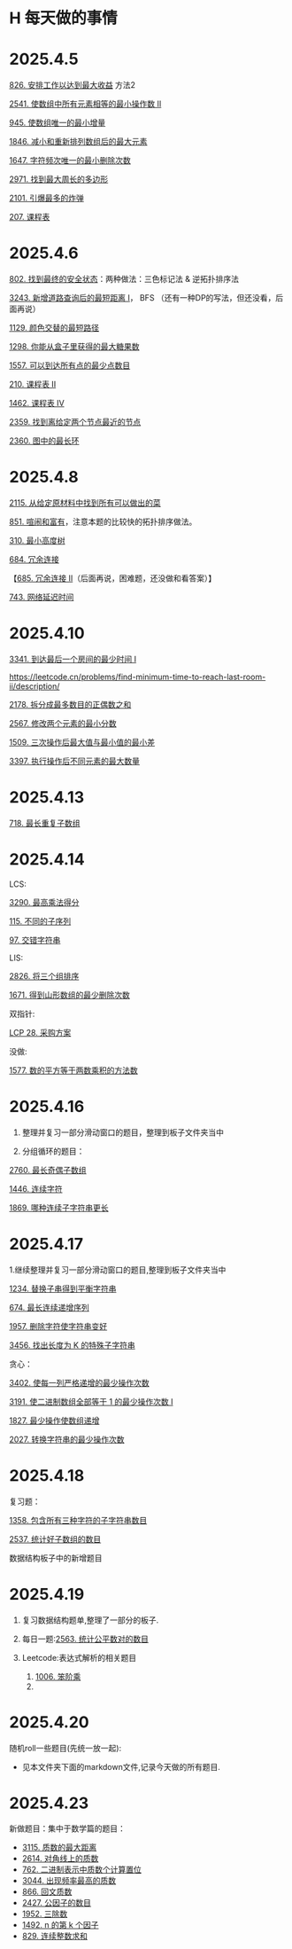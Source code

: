 # H 每天做的事情

# 2025.4.5

[826. 安排工作以达到最大收益](https://leetcode.cn/problems/most-profit-assigning-work/) 方法2

[2541. 使数组中所有元素相等的最小操作数 II](https://leetcode.cn/problems/minimum-operations-to-make-array-equal-ii/)

[945. 使数组唯一的最小增量](https://leetcode.cn/problems/minimum-increment-to-make-array-unique/)

[1846. 减小和重新排列数组后的最大元素](https://leetcode.cn/problems/maximum-element-after-decreasing-and-rearranging/)

[1647. 字符频次唯一的最小删除次数](https://leetcode.cn/problems/minimum-deletions-to-make-character-frequencies-unique/)

[2971. 找到最大周长的多边形](https://leetcode.cn/problems/find-polygon-with-the-largest-perimeter/)

[2101. 引爆最多的炸弹](https://leetcode.cn/problems/detonate-the-maximum-bombs/)

[207. 课程表](https://leetcode.cn/problems/course-schedule/)



# 2025.4.6

[802. 找到最终的安全状态](https://leetcode.cn/problems/find-eventual-safe-states/)：两种做法：三色标记法 & 逆拓扑排序法

[3243. 新增道路查询后的最短距离 I](https://leetcode.cn/problems/shortest-distance-after-road-addition-queries-i/)， BFS （还有一种DP的写法，但还没看，后面再说）

[1129. 颜色交替的最短路径](https://leetcode.cn/problems/shortest-path-with-alternating-colors/)

[1298. 你能从盒子里获得的最大糖果数](https://leetcode.cn/problems/maximum-candies-you-can-get-from-boxes/)

[1557. 可以到达所有点的最少点数目](https://leetcode.cn/problems/minimum-number-of-vertices-to-reach-all-nodes/)

[210. 课程表 II](https://leetcode.cn/problems/course-schedule-ii/)

[1462. 课程表 IV](https://leetcode.cn/problems/course-schedule-iv/)

[2359. 找到离给定两个节点最近的节点](https://leetcode.cn/problems/find-closest-node-to-given-two-nodes/)

[2360. 图中的最长环](https://leetcode.cn/problems/longest-cycle-in-a-graph/)



# 2025.4.8

[2115. 从给定原材料中找到所有可以做出的菜](https://leetcode.cn/problems/find-all-possible-recipes-from-given-supplies/)

[851. 喧闹和富有](https://leetcode.cn/problems/loud-and-rich/)，注意本题的比较快的拓扑排序做法。

[310. 最小高度树](https://leetcode.cn/problems/minimum-height-trees/)

[684. 冗余连接](https://leetcode.cn/problems/redundant-connection/)

【[685. 冗余连接 II](https://leetcode.cn/problems/redundant-connection-ii/)（后面再说，困难题，还没做和看答案）】

[743. 网络延迟时间](https://leetcode.cn/problems/network-delay-time/)



# 2025.4.10

[3341. 到达最后一个房间的最少时间 I](https://leetcode.cn/problems/find-minimum-time-to-reach-last-room-i/)

https://leetcode.cn/problems/find-minimum-time-to-reach-last-room-ii/description/

[2178. 拆分成最多数目的正偶数之和](https://leetcode.cn/problems/maximum-split-of-positive-even-integers/)

[2567. 修改两个元素的最小分数](https://leetcode.cn/problems/minimum-score-by-changing-two-elements/)

[1509. 三次操作后最大值与最小值的最小差](https://leetcode.cn/problems/minimum-difference-between-largest-and-smallest-value-in-three-moves/)

[3397. 执行操作后不同元素的最大数量](https://leetcode.cn/problems/maximum-number-of-distinct-elements-after-operations/)



# 2025.4.13

[718. 最长重复子数组](https://leetcode.cn/problems/maximum-length-of-repeated-subarray/)

# 2025.4.14

LCS:

[3290. 最高乘法得分](https://leetcode.cn/problems/maximum-multiplication-score/)

[115. 不同的子序列](https://leetcode.cn/problems/distinct-subsequences/)

[97. 交错字符串](https://leetcode.cn/problems/interleaving-string/)

LIS:

[2826. 将三个组排序](https://leetcode.cn/problems/sorting-three-groups/)

[1671. 得到山形数组的最少删除次数](https://leetcode.cn/problems/minimum-number-of-removals-to-make-mountain-array/)

双指针:

[LCP 28. 采购方案](https://leetcode.cn/problems/4xy4Wx/)

没做:

[1577. 数的平方等于两数乘积的方法数](https://leetcode.cn/problems/number-of-ways-where-square-of-number-is-equal-to-product-of-two-numbers/)



# 2025.4.16

1. 整理并复习一部分滑动窗口的题目，整理到板子文件夹当中

2. 分组循环的题目：

[2760. 最长奇偶子数组](https://leetcode.cn/problems/longest-even-odd-subarray-with-threshold/)

[1446. 连续字符](https://leetcode.cn/problems/consecutive-characters/)

[1869. 哪种连续子字符串更长](https://leetcode.cn/problems/longer-contiguous-segments-of-ones-than-zeros/)



# 2025.4.17

1.继续整理并复习一部分滑动窗口的题目,整理到板子文件夹当中

[1234. 替换子串得到平衡字符串](https://leetcode.cn/problems/replace-the-substring-for-balanced-string/)

[674. 最长连续递增序列](https://leetcode.cn/problems/longest-continuous-increasing-subsequence/)

[1957. 删除字符使字符串变好](https://leetcode.cn/problems/delete-characters-to-make-fancy-string/)

[3456. 找出长度为 K 的特殊子字符串](https://leetcode.cn/problems/find-special-substring-of-length-k/)

贪心：

[3402. 使每一列严格递增的最少操作次数](https://leetcode.cn/problems/minimum-operations-to-make-columns-strictly-increasing/)

[3191. 使二进制数组全部等于 1 的最少操作次数 I](https://leetcode.cn/problems/minimum-operations-to-make-binary-array-elements-equal-to-one-i/)

[1827. 最少操作使数组递增](https://leetcode.cn/problems/minimum-operations-to-make-the-array-increasing/)

[2027. 转换字符串的最少操作次数](https://leetcode.cn/problems/minimum-moves-to-convert-string/)



# 2025.4.18

复习题：

[1358. 包含所有三种字符的子字符串数目](https://leetcode.cn/problems/number-of-substrings-containing-all-three-characters/)

[2537. 统计好子数组的数目](https://leetcode.cn/problems/count-the-number-of-good-subarrays/)

数据结构板子中的新增题目



# 2025.4.19

1. 复习数据结构题单,整理了一部分的板子.

2. 每日一题:[2563. 统计公平数对的数目](https://leetcode.cn/problems/count-the-number-of-fair-pairs/)
3. Leetcode:表达式解析的相关题目
   1. [1006. 笨阶乘](https://leetcode.cn/problems/clumsy-factorial/)
   2. 



# 2025.4.20

随机roll一些题目(先统一放一起):

- 见本文件夹下面的markdown文件,记录今天做的所有题目.



# 2025.4.23

新做题目：集中于数学篇的题目：

- [3115. 质数的最大距离](https://leetcode.cn/problems/maximum-prime-difference/)
- [2614. 对角线上的质数](https://leetcode.cn/problems/prime-in-diagonal/)
- [762. 二进制表示中质数个计算置位](https://leetcode.cn/problems/prime-number-of-set-bits-in-binary-representation/)
- [3044. 出现频率最高的质数](https://leetcode.cn/problems/most-frequent-prime/)
- [866. 回文质数](https://leetcode.cn/problems/prime-palindrome/)
- [2427. 公因子的数目](https://leetcode.cn/problems/number-of-common-factors/)
- [1952. 三除数](https://leetcode.cn/problems/three-divisors/)
- [1492. n 的第 k 个因子](https://leetcode.cn/problems/the-kth-factor-of-n/)
- [829. 连续整数求和](https://leetcode.cn/problems/consecutive-numbers-sum/)
